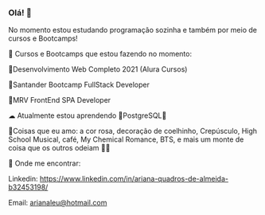 ### Olá! 🐇

No momento estou estudando programação sozinha e também por meio de cursos e Bootcamps!

🍥 Cursos e Bootcamps que estou fazendo no momento:

🌸Desenvolvimento Web Completo 2021 (Alura Cursos)

🌸Santander Bootcamp FullStack Developer

🌸MRV FrontEnd SPA Developer

☁ Atualmente estou aprendendo 🍓PostgreSQL🍓


🍰Coisas que eu amo: a cor rosa, decoração de coelhinho, Crepúsculo, High School Musical, café, My Chemical Romance, BTS, e mais um monte de coisa que os outros odeiam 👩‍🦲



💌 Onde me encontrar:

Linkedin: https://www.linkedin.com/in/ariana-quadros-de-almeida-b32453198/

Email: arianaleu@hotmail.com

